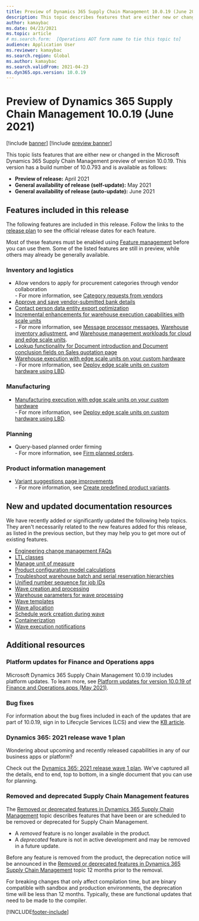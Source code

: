 ```yaml
---
title: Preview of Dynamics 365 Supply Chain Management 10.0.19 (June 2021) 
description: This topic describes features that are either new or changed in Dynamics 365 Supply Chain Management 10.0.19. 
author: kamaybac
ms.date: 04/23/2021
ms.topic: article
# ms.search.form:  [Operations AOT form name to tie this topic to]
audience: Application User
ms.reviewer: kamaybac
ms.search.region: Global
ms.author: kamaybac
ms.search.validFrom: 2021-04-23
ms.dyn365.ops.version: 10.0.19
---
```


# Preview of Dynamics 365 Supply Chain Management 10.0.19 (June 2021)

[!include [banner](../includes/banner.md)]
[!include [preview banner](../includes/preview-banner.md)]

This topic lists features that are either new or changed in the Microsoft Dynamics 365 Supply Chain Management preview of version 10.0.19. This version has a build number of 10.0.793 <!-- KFM: Update build number --> and is available as follows:

- **Preview of release:** April 2021
- **General availability of release (self-update):** May 2021
- **General availability of release (auto-update):** June 2021

## Features included in this release

The following features are included in this release. Follow the links to the [release plan](/dynamics365-release-plan/2021wave1/finance-operations/dynamics365-supply-chain-management/planned-features) to see the official release dates for each feature.

Most of these features must be enabled using [Feature management](../../fin-ops-core/fin-ops/get-started/feature-management/feature-management-overview.md) before you can use them. Some of the listed features are still in preview, while others may already be generally available.

### Inventory and logistics

- Allow vendors to apply for procurement categories through vendor collaboration<br> - For more information, see [Category requests from vendors](../procurement/category-requests-from-vendors.md)
- [Approve and save vendor-submitted bank details](/dynamics365-release-plan/2021wave1/finance-operations/dynamics365-supply-chain-management/approve-save-vendor-submitted-bank-details)
- [Contact person data entity export optimization](/dynamics365-release-plan/2021wave1/finance-operations/dynamics365-supply-chain-management/contact-person-data-entity-export-optimization)
- [Incremental enhancements for warehouse execution capabilities with scale units](/dynamics365-release-plan/2021wave1/finance-operations/dynamics365-supply-chain-management/incremental-enhancements-warehouse-execution-capabilities-scale-units) <br> - For more information, see [Message processor messages](../cloud-edge/cloud-edge-message-processor-messages.md), [Warehouse inventory adjustment](../cloud-edge/cloud-edge-warehouse-inventory-adjustment.md), and [Warehouse management workloads for cloud and edge scale units](../cloud-edge/cloud-edge-workload-warehousing.md).
- [Lookup functionality for Document introduction and Document conclusion fields on Sales quotation page](/dynamics365-release-plan/2021wave1/finance-operations/dynamics365-supply-chain-management/lookup-functionality-document-introduction-document-conclusion-fields-sales-quotation-page)
- [Warehouse execution with edge scale units on your custom hardware](/dynamics365-release-plan/2021wave1/finance-operations/dynamics365-supply-chain-management/warehouse-execution-edge-scale-units-custom-hardware)<br> - For more information, see [Deploy edge scale units on custom hardware using LBD](../cloud-edge/cloud-edge-edge-scale-units-lbd.md).

### Manufacturing

- [Manufacturing execution with edge scale units on your custom hardware](/dynamics365-release-plan/2021wave1/finance-operations/dynamics365-supply-chain-management/manufacturing-execution-edge-scale-units-custom-hardware)<br> - For more information, see [Deploy edge scale units on custom hardware using LBD](../cloud-edge/cloud-edge-edge-scale-units-lbd.md).

### Planning

- Query-based planned order firming<br> - For more information, see [Firm planned orders](../master-planning/planning-optimization/planned-order-firming.md).

### Product information management

- [Variant suggestions page improvements](/dynamics365-release-plan/2021wave1/finance-operations/dynamics365-supply-chain-management/variant-suggestions-page-improvements)<br> - For more information, see [Create predefined product variants](../pim/tasks/create-predefined-product-variants.md).


## New and updated documentation resources

We have recently added or significantly updated the following help topics. They aren't necessarily related to the new features added for this release, as listed in the previous section, but they may help you to get more out of existing features.

- [Engineering change management FAQs](../engineering-change-management/change-management-faq.md)
- [LTL classes](../transportation/ltl-class.md)
- [Manage unit of measure](../pim/tasks/manage-unit-measure.md)
- [Product configuration model calculations](../pim/config-model-calculations.md)
- [Troubleshoot warehouse batch and serial reservation hierarchies](../warehousing/troubleshoot-warehouse-batch-and-serial-reservation-hierarchies.md)
- [Unified number sequence for job IDs](../production-control/unified-job-ids.md)
- [Wave creation and processing](../warehousing/wave-processing.md)
- [Warehouse parameters for wave processing](../warehousing/wave-warehouse-parameters.md)
- [Wave templates](../warehousing/wave-templates.md)
- [Wave allocation](../warehousing/wave-allocation-method.md)
- [Schedule work creation during wave](../warehousing/configure-wave-schedule-work-creation.md)
- [Containerization](../warehousing/wave-containerization.md)
- [Wave execution notifications](../warehousing/wave-execution-notifications.md)

## Additional resources

### Platform updates for Finance and Operations apps

Microsoft Dynamics 365 Supply Chain Management 10.0.19 includes platform updates. To learn more, see [Platform updates for version 10.0.19 of Finance and Operations apps (May 2021)](../../fin-ops-core/dev-itpro/get-started/whats-new-platform-updates-10-0-19.md). <!-- KFM: Confirm link -->

### Bug fixes

For information about the bug fixes included in each of the updates that are part of 10.0.19, sign in to Lifecycle Services (LCS) and view the [KB article]().<!-- KFM: Get link -->

### Dynamics 365: 2021 release wave 1 plan

Wondering about upcoming and recently released capabilities in any of our business apps or platform?

Check out the [Dynamics 365: 2021 release wave 1 plan](/dynamics365-release-plan/2021wave1/). We've captured all the details, end to end, top to bottom, in a single document that you can use for planning.

### Removed and deprecated Supply Chain Management features

The [Removed or deprecated features in Dynamics 365 Supply Chain Management](removed-deprecated-features-scm-updates.md) topic describes features that have been or are scheduled to be removed or deprecated for Supply Chain Management.

- A *removed* feature is no longer available in the product.
- A *deprecated* feature is not in active development and may be removed in a future update.

Before any feature is removed from the product, the deprecation notice will be announced in the [Removed or deprecated features in Dynamics 365 Supply Chain Management](removed-deprecated-features-scm-updates.md) topic 12 months prior to the removal.

For breaking changes that only affect compilation time, but are binary compatible with sandbox and production environments, the deprecation time will be less than 12 months. Typically, these are functional updates that need to be made to the compiler.


[!INCLUDE[footer-include](../../includes/footer-banner.md)]
